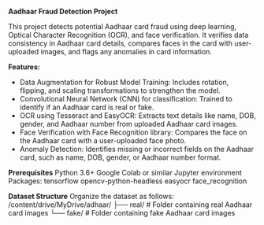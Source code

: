**Aadhaar Fraud Detection Project**

This project detects potential Aadhaar card fraud using deep learning, Optical Character Recognition (OCR), and face verification. It verifies data consistency in Aadhaar card details, compares faces in the card with user-uploaded images, and flags any anomalies in card information.

**Features:**
- Data Augmentation for Robust Model Training: Includes rotation, flipping, and scaling transformations to strengthen the model.
- Convolutional Neural Network (CNN) for classification: Trained to identify if an Aadhaar card is real or fake.
- OCR using Tesseract and EasyOCR: Extracts text details like name, DOB, gender, and Aadhaar number from uploaded Aadhaar card images.
- Face Verification with Face Recognition library: Compares the face on the Aadhaar card with a user-uploaded face photo.
- Anomaly Detection: Identifies missing or incorrect fields on the Aadhaar card, such as name, DOB, gender, or Aadhaar number format.

**Prerequisites**
Python 3.6+
Google Colab or similar Jupyter environment
Packages:
tensorflow
opencv-python-headless
easyocr
face_recognition

**Dataset Structure**
Organize the dataset as follows:
/content/drive/MyDrive/adhaar/
├── real/       # Folder containing real Aadhaar card images
└── fake/       # Folder containing fake Aadhaar card images

